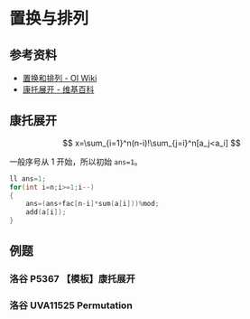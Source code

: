 # 置换与排列

## 参考资料

- [置换和排列 - OI Wiki](https://oi-wiki.org/math/permutation/)
- [康托展开 - 维基百科](https://zh.wikipedia.org/zh-cn/康托展开)

## 康托展开

$$
x=\sum_{i=1}^n(n-i)!\sum_{j=i}^n[a_j<a_i]
$$

一般序号从 $1$ 开始，所以初始 `ans=1`。

```cpp
ll ans=1;
for(int i=n;i>=1;i--)
{
	ans=(ans+fac[n-i]*sum(a[i]))%mod;
	add(a[i]);
}
```

## 例题

### 洛谷 P5367 【模板】康托展开

<Problem id="P5367" />

### 洛谷 UVA11525 Permutation

<Problem id="UVA11525" />
